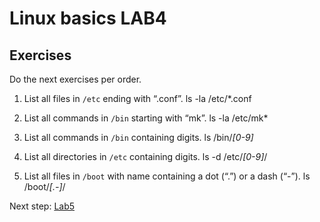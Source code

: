 # Linux basics LAB4

## Exercises

Do the next exercises per order.

1. List all files in `/etc` ending with “.conf”.
ls -la /etc/*.conf

2. List all commands in `/bin` starting with “mk”.
ls -la /etc/mk*

3. List all commands in `/bin` containing digits.
ls /bin/*[0-9]*

4. List all directories in `/etc` containing digits. 
ls -d /etc/*[0-9]*/

5. List all files in `/boot` with name containing a dot (“.”) or a dash (“-”).
ls  /boot/*[.-]*/

Next step: [Lab5](lab5.md)